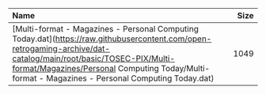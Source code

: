 |Name|Size|
|:---|---:|
|[Multi-format - Magazines - Personal Computing Today.dat](https://raw.githubusercontent.com/open-retrogaming-archive/dat-catalog/main/root/basic/TOSEC-PIX/Multi-format/Magazines/Personal Computing Today/Multi-format - Magazines - Personal Computing Today.dat)|1049|
